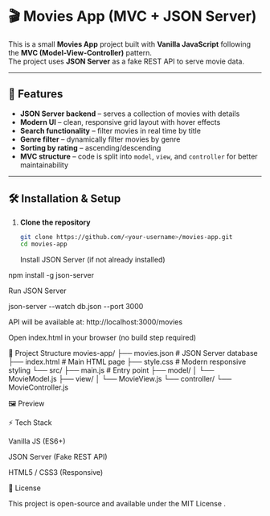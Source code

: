 # 🎬 Movies App (MVC + JSON Server)

This is a small **Movies App** project built with **Vanilla JavaScript** following the **MVC (Model-View-Controller)** pattern.  
The project uses **JSON Server** as a fake REST API to serve movie data.

---

## 🚀 Features

- **JSON Server backend** – serves a collection of movies with details
- **Modern UI** – clean, responsive grid layout with hover effects
- **Search functionality** – filter movies in real time by title
- **Genre filter** – dynamically filter movies by genre
- **Sorting by rating** – ascending/descending
- **MVC structure** – code is split into `model`, `view`, and `controller` for better maintainability

---

## 🛠 Installation & Setup

1. **Clone the repository**
   ```bash
   git clone https://github.com/<your-username>/movies-app.git
   cd movies-app
   ```
   Install JSON Server (if not already installed)

npm install -g json-server

Run JSON Server

json-server --watch db.json --port 3000

API will be available at:
http://localhost:3000/movies

Open index.html in your browser (no build step required)

📁 Project Structure
movies-app/
├── movies.json # JSON Server database
├── index.html # Main HTML page
├── style.css # Modern responsive styling
└── src/
├── main.js # Entry point
├── model/
│ └── MovieModel.js
├── view/
│ └── MovieView.js
└── controller/
└── MovieController.js

🖼 Preview

⚡ Tech Stack

Vanilla JS (ES6+)

JSON Server (Fake REST API)

HTML5 / CSS3 (Responsive)

📜 License

This project is open-source and available under the MIT License
.
